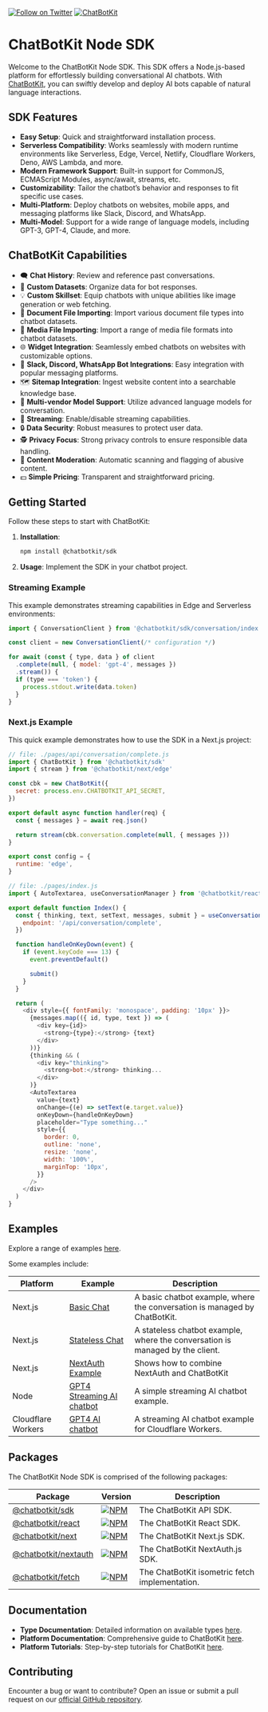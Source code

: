 [![Follow on Twitter](https://img.shields.io/twitter/follow/chatbotkit.svg?logo=twitter)](https://twitter.com/chatbotkit)
[![ChatBotKit](https://img.shields.io/badge/credits-ChatBotKit-blue.svg)](https://chatbotkit.com)

# ChatBotKit Node SDK

Welcome to the ChatBotKit Node SDK. This SDK offers a Node.js-based platform for effortlessly building conversational AI chatbots. With [ChatBotKit](https://chatbotkit.com), you can swiftly develop and deploy AI bots capable of natural language interactions.

## SDK Features

- **Easy Setup**: Quick and straightforward installation process.
- **Serverless Compatibility**: Works seamlessly with modern runtime environments like Serverless, Edge, Vercel, Netlify, Cloudflare Workers, Deno, AWS Lambda, and more.
- **Modern Framework Support**: Built-in support for CommonJS, ECMAScript Modules, async/await, streams, etc.
- **Customizability**: Tailor the chatbot’s behavior and responses to fit specific use cases.
- **Multi-Platform**: Deploy chatbots on websites, mobile apps, and messaging platforms like Slack, Discord, and WhatsApp.
- **Multi-Model**: Support for a wide range of language models, including GPT-3, GPT-4, Claude, and more.

## ChatBotKit Capabilities

- 🗨 **Chat History**: Review and reference past conversations.
- 💾 **Custom Datasets**: Organize data for bot responses.
- 💡 **Custom Skillset**: Equip chatbots with unique abilities like image generation or web fetching.
- 📄 **Document File Importing**: Import various document file types into chatbot datasets.
- 🎵 **Media File Importing**: Import a range of media file formats into chatbot datasets.
- 🌐 **Widget Integration**: Seamlessly embed chatbots on websites with customizable options.
- 💬 **Slack, Discord, WhatsApp Bot Integrations**: Easy integration with popular messaging platforms.
- 🗺 **Sitemap Integration**: Ingest website content into a searchable knowledge base.
- 🤖 **Multi-vendor Model Support**: Utilize advanced language models for conversation.
- 🎥 **Streaming**: Enable/disable streaming capabilities.
- 🔒 **Data Security**: Robust measures to protect user data.
- 🕵 **Privacy Focus**: Strong privacy controls to ensure responsible data handling.
- 🚫 **Content Moderation**: Automatic scanning and flagging of abusive content.
- 💵 **Simple Pricing**: Transparent and straightforward pricing.

## Getting Started

Follow these steps to start with ChatBotKit:

1. **Installation**:
   ```bash
   npm install @chatbotkit/sdk
   ```
2. **Usage**: Implement the SDK in your chatbot project.

### Streaming Example

This example demonstrates streaming capabilities in Edge and Serverless environments:

```javascript
import { ConversationClient } from '@chatbotkit/sdk/conversation/index.js'

const client = new ConversationClient(/* configuration */)

for await (const { type, data } of client
  .complete(null, { model: 'gpt-4', messages })
  .stream()) {
  if (type === 'token') {
    process.stdout.write(data.token)
  }
}
```

### Next.js Example

This quick example demonstrates how to use the SDK in a Next.js project:

```javascript
// file: ./pages/api/conversation/complete.js
import { ChatBotKit } from '@chatbotkit/sdk'
import { stream } from '@chatbotkit/next/edge'

const cbk = new ChatBotKit({
  secret: process.env.CHATBOTKIT_API_SECRET,
})

export default async function handler(req) {
  const { messages } = await req.json()

  return stream(cbk.conversation.complete(null, { messages }))
}

export const config = {
  runtime: 'edge',
}

// file: ./pages/index.js
import { AutoTextarea, useConversationManager } from '@chatbotkit/react'

export default function Index() {
  const { thinking, text, setText, messages, submit } = useConversationManager({
    endpoint: '/api/conversation/complete',
  })

  function handleOnKeyDown(event) {
    if (event.keyCode === 13) {
      event.preventDefault()

      submit()
    }
  }

  return (
    <div style={{ fontFamily: 'monospace', padding: '10px' }}>
      {messages.map(({ id, type, text }) => (
        <div key={id}>
          <strong>{type}:</strong> {text}
        </div>
      ))}
      {thinking && (
        <div key="thinking">
          <strong>bot:</strong> thinking...
        </div>
      )}
      <AutoTextarea
        value={text}
        onChange={(e) => setText(e.target.value)}
        onKeyDown={handleOnKeyDown}
        placeholder="Type something..."
        style={{
          border: 0,
          outline: 'none',
          resize: 'none',
          width: '100%',
          marginTop: '10px',
        }}
      />
    </div>
  )
}
```

## Examples

Explore a range of examples [here](https://github.com/chatbotkit/node-sdk/tree/main/examples).

Some examples include:

| Platform           | Example                                                                                                               | Description                                                                   |
| ------------------ | --------------------------------------------------------------------------------------------------------------------- | ----------------------------------------------------------------------------- |
| Next.js            | [Basic Chat](https://github.com/chatbotkit/node-sdk/tree/main/examples/nextjs/basic-chat)                             | A basic chatbot example, where the conversation is managed by ChatBotKit.     |
| Next.js            | [Stateless Chat](https://github.com/chatbotkit/node-sdk/tree/main/examples/nextjs/stateless-chat)                     | A stateless chatbot example, where the conversation is managed by the client. |
| Next.js            | [NextAuth Example](https://github.com/chatbotkit/node-sdk/tree/main/examples/nextjs/basic-auth)                       | Shows how to combine NextAuth and ChatBotKit                                  |
| Node               | [GPT4 Streaming AI chatbot](https://github.com/chatbotkit/node-sdk/tree/main/examples/sdk/esm/gpt4-chatbot-stream.js) | A simple streaming AI chatbot example.                                        |
| Cloudflare Workers | [GPT4 AI chatbot](https://github.com/chatbotkit/node-sdk/tree/main/examples/cloudflare/gpt4-stream)                   | A streaming AI chatbot example for Cloudflare Workers.                        |

## Packages

The ChatBotKit Node SDK is comprised of the following packages:

| Package                                                                                    | Version                                                                                                         | Description                                    |
| ------------------------------------------------------------------------------------------ | --------------------------------------------------------------------------------------------------------------- | ---------------------------------------------- |
| [@chatbotkit/sdk](https://github.com/chatbotkit/node-sdk/tree/main/packages/sdk)           | [![NPM](https://img.shields.io/npm/v/@chatbotkit/sdk.svg)](https://www.npmjs.com/package/@chatbotkit/sdk)       | The ChatBotKit API SDK.                        |
| [@chatbotkit/react](https://github.com/chatbotkit/node-sdk/tree/main/packages/react)       | [![NPM](https://img.shields.io/npm/v/@chatbotkit/react.svg)](https://www.npmjs.com/package/@chatbotkit/react)   | The ChatBotKit React SDK.                      |
| [@chatbotkit/next](https://github.com/chatbotkit/node-sdk/tree/main/packages/next)         | [![NPM](https://img.shields.io/npm/v/@chatbotkit/next.svg)](https://www.npmjs.com/package/@chatbotkit/next)     | The ChatBotKit Next.js SDK.                    |
| [@chatbotkit/nextauth](https://github.com/chatbotkit/node-sdk/tree/main/packages/nextauth) | [![NPM](https://img.shields.io/npm/v/@chatbotkit/nextauth.svg)](https://www.npmjs.com/package/@chatbotkit/nextauth) | The ChatBotKit NextAuth.js SDK.                |
| [@chatbotkit/fetch](https://github.com/chatbotkit/node-sdk/tree/main/packages/fetch)       | [![NPM](https://img.shields.io/npm/v/@chatbotkit/fetch.svg)](https://www.npmjs.com/package/@chatbotkit/fetch)   | The ChatBotKit isometric fetch implementation. |

## Documentation

- **Type Documentation**: Detailed information on available types [here](https://chatbotkit.github.io/node-sdk/).
- **Platform Documentation**: Comprehensive guide to ChatBotKit [here](https://chatbotkit.com/docs).
- **Platform Tutorials**: Step-by-step tutorials for ChatBotKit [here](https://chatbotkit.com/tutorials).

## Contributing

Encounter a bug or want to contribute? Open an issue or submit a pull request on our [official GitHub repository](https://github.com/chatbotkit/node-sdk).
